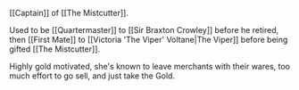 [[Captain]] of [[The Mistcutter]].

Used to be [[Quartermaster]] to [[Sir Braxton Crowley]] before he retired, then [[First Mate]] to [[Victoria 'The Viper' Voltane|The Viper]] before being gifted [[The Mistcutter]].

Highly gold motivated, she's known to leave merchants with their wares, too much effort to go sell, and just take the Gold.
